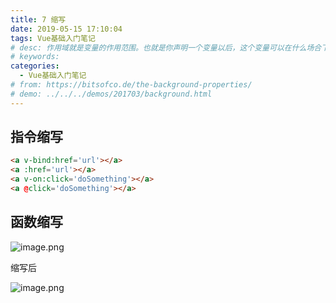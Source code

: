 ```yaml
---
title: 7 缩写
date: 2019-05-15 17:10:04
tags: Vue基础入门笔记
# desc: 作用域就是变量的作用范围。也就是你声明一个变量以后，这个变量可以在什么场合下使用。以前的JavaScript只有全局作用域，和函数作用域。
# keywords: 
categories:
  - Vue基础入门笔记
# from: https://bitsofco.de/the-background-properties/
# demo: ../../../demos/201703/background.html
---
```


## 指令缩写

```html
<a v-bind:href='url'></a>
<a :href='url'></a>
<a v-on:click='doSomething'></a>
<a @click='doSomething'></a>
```

## 函数缩写

![image.png](https://cdn.nlark.com/yuque/0/2019/png/271124/1557915661508-3c134c58-c38e-4bd7-8e41-203138fe8e1f.png#align=left&display=inline&height=217&name=image.png&originHeight=434&originWidth=632&size=42037&status=done&width=316)

缩写后

![image.png](https://cdn.nlark.com/yuque/0/2019/png/271124/1557915699900-9157d69f-b559-4213-b7f2-59cbb14c363d.png#align=left&display=inline&height=215&name=image.png&originHeight=430&originWidth=480&size=37018&status=done&width=240)
